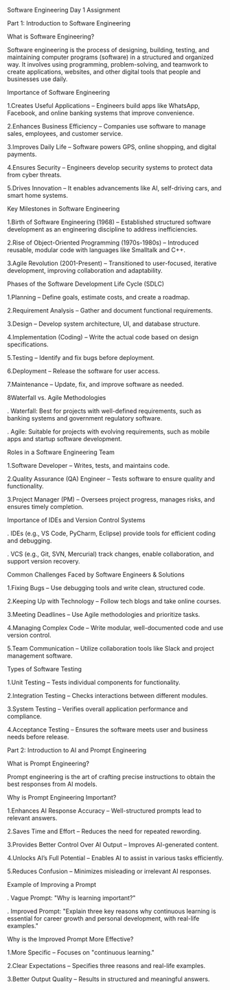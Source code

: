 Software Engineering Day 1 Assignment

Part 1: Introduction to Software Engineering

What is Software Engineering?

Software engineering is the process of designing, building, testing, and maintaining computer programs (software) in a structured and organized way. It involves using programming, problem-solving, and teamwork to create applications, websites, and other digital tools that people and businesses use daily.

Importance of Software Engineering

1.Creates Useful Applications – Engineers build apps like WhatsApp, Facebook, and online banking systems that improve convenience.

2.Enhances Business Efficiency – Companies use software to manage sales, employees, and customer service.

3.Improves Daily Life – Software powers GPS, online shopping, and digital payments.

4.Ensures Security – Engineers develop security systems to protect data from cyber threats.

5.Drives Innovation – It enables advancements like AI, self-driving cars, and smart home systems.

Key Milestones in Software Engineering

1.Birth of Software Engineering (1968) – Established structured software development as an engineering discipline to address inefficiencies.

2.Rise of Object-Oriented Programming (1970s-1980s) – Introduced reusable, modular code with languages like Smalltalk and C++.

3.Agile Revolution (2001-Present) – Transitioned to user-focused, iterative development, improving collaboration and adaptability.

Phases of the Software Development Life Cycle (SDLC)

1.Planning – Define goals, estimate costs, and create a roadmap.

2.Requirement Analysis – Gather and document functional requirements.

3.Design – Develop system architecture, UI, and database structure.

4.Implementation (Coding) – Write the actual code based on design specifications.

5.Testing – Identify and fix bugs before deployment.

6.Deployment – Release the software for user access.

7.Maintenance – Update, fix, and improve software as needed.

8Waterfall vs. Agile Methodologies

. Waterfall: Best for projects with well-defined requirements, such as banking systems and government regulatory software.

. Agile: Suitable for projects with evolving requirements, such as mobile apps and startup software development.

Roles in a Software Engineering Team

1.Software Developer – Writes, tests, and maintains code.

2.Quality Assurance (QA) Engineer – Tests software to ensure quality and functionality.

3.Project Manager (PM) – Oversees project progress, manages risks, and ensures timely completion.

Importance of IDEs and Version Control Systems

. IDEs (e.g., VS Code, PyCharm, Eclipse) provide tools for efficient coding and debugging.

. VCS (e.g., Git, SVN, Mercurial) track changes, enable collaboration, and support version recovery.

Common Challenges Faced by Software Engineers & Solutions

1.Fixing Bugs – Use debugging tools and write clean, structured code.

2.Keeping Up with Technology – Follow tech blogs and take online courses.

3.Meeting Deadlines – Use Agile methodologies and prioritize tasks.

4.Managing Complex Code – Write modular, well-documented code and use version control.

5.Team Communication – Utilize collaboration tools like Slack and project management software.

Types of Software Testing

1.Unit Testing – Tests individual components for functionality.

2.Integration Testing – Checks interactions between different modules.

3.System Testing – Verifies overall application performance and compliance.

4.Acceptance Testing – Ensures the software meets user and business needs before release.

Part 2: Introduction to AI and Prompt Engineering

What is Prompt Engineering?

Prompt engineering is the art of crafting precise instructions to obtain the best responses from AI models.

Why is Prompt Engineering Important?

1.Enhances AI Response Accuracy – Well-structured prompts lead to relevant answers.

2.Saves Time and Effort – Reduces the need for repeated rewording.

3.Provides Better Control Over AI Output – Improves AI-generated content.

4.Unlocks AI’s Full Potential – Enables AI to assist in various tasks efficiently.

5.Reduces Confusion – Minimizes misleading or irrelevant AI responses.

Example of Improving a Prompt

. Vague Prompt: "Why is learning important?"

. Improved Prompt: "Explain three key reasons why continuous learning is essential for career growth and personal development, with real-life examples."

Why is the Improved Prompt More Effective?

1.More Specific – Focuses on "continuous learning."

2.Clear Expectations – Specifies three reasons and real-life examples.

3.Better Output Quality – Results in structured and meaningful answers.


